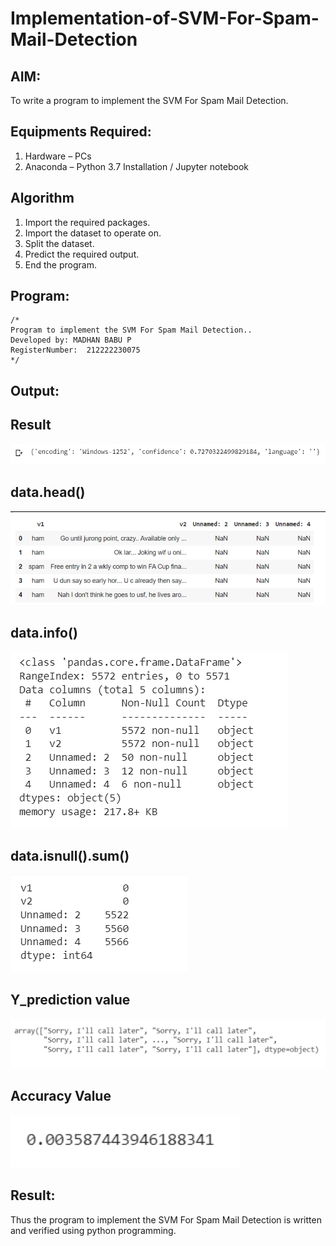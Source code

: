 # Implementation-of-SVM-For-Spam-Mail-Detection

## AIM:
To write a program to implement the SVM For Spam Mail Detection.

## Equipments Required:
1. Hardware – PCs
2. Anaconda – Python 3.7 Installation / Jupyter notebook

## Algorithm

1. Import the required packages.
2. Import the dataset to operate on.
3. Split the dataset.
4. Predict the required output.
5. End the program.


## Program:
```
/*
Program to implement the SVM For Spam Mail Detection..
Developed by: MADHAN BABU P
RegisterNumber:  212222230075
*/
```

## Output:
## Result 
![output](./a.png)
## data.head()
![output](./2.png)
## data.info()
![output](./d.png)
## data.isnull().sum()
![output](./e.png)
## Y_prediction value
![output](./f.png)
## Accuracy Value
![output](./g.png)


## Result:
Thus the program to implement the SVM For Spam Mail Detection is written and verified using python programming.
